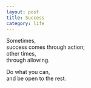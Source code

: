 ```yaml
---
layout: post
title: Success
category: life
---
```


Sometimes,  
success comes through action;  
other times,  
through allowing.

Do what you can,  
and be open to the rest.
